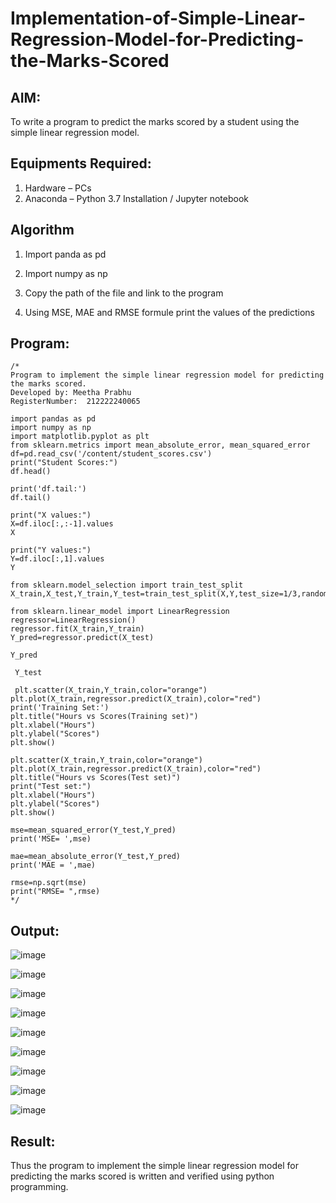 # Implementation-of-Simple-Linear-Regression-Model-for-Predicting-the-Marks-Scored

## AIM:
To write a program to predict the marks scored by a student using the simple linear regression model.

## Equipments Required:
1. Hardware – PCs
2. Anaconda – Python 3.7 Installation / Jupyter notebook

## Algorithm
1. Import panda as pd 

2. Import numpy as np 

3. Copy the path of the file and link to the program

4. Using MSE, MAE and RMSE formule print the values of the predictions

## Program:
```
/*
Program to implement the simple linear regression model for predicting the marks scored.
Developed by: Meetha Prabhu
RegisterNumber:  212222240065

import pandas as pd
import numpy as np
import matplotlib.pyplot as plt
from sklearn.metrics import mean_absolute_error, mean_squared_error
df=pd.read_csv('/content/student_scores.csv')
print("Student Scores:")
df.head()

print('df.tail:')
df.tail()

print("X values:")
X=df.iloc[:,:-1].values
X

print("Y values:")
Y=df.iloc[:,1].values
Y

from sklearn.model_selection import train_test_split
X_train,X_test,Y_train,Y_test=train_test_split(X,Y,test_size=1/3,random_state=0)

from sklearn.linear_model import LinearRegression
regressor=LinearRegression()
regressor.fit(X_train,Y_train)
Y_pred=regressor.predict(X_test)

Y_pred

 Y_test
 
 plt.scatter(X_train,Y_train,color="orange")
plt.plot(X_train,regressor.predict(X_train),color="red")
print('Training Set:')
plt.title("Hours vs Scores(Training set)")
plt.xlabel("Hours")
plt.ylabel("Scores")
plt.show()

plt.scatter(X_train,Y_train,color="orange")
plt.plot(X_train,regressor.predict(X_train),color="red")
plt.title("Hours vs Scores(Test set)")
print("Test set:")
plt.xlabel("Hours")
plt.ylabel("Scores")
plt.show()

mse=mean_squared_error(Y_test,Y_pred)
print('MSE= ',mse)

mae=mean_absolute_error(Y_test,Y_pred)
print('MAE = ',mae)

rmse=np.sqrt(mse)
print("RMSE= ",rmse)
*/
```

## Output:
![image](https://github.com/Meetha22003992/Implementation-of-Simple-Linear-Regression-Model-for-Predicting-the-Marks-Scored/assets/119401038/e717a249-bf18-43ec-a3b8-0ef4a9c713f2)

![image](https://user-images.githubusercontent.com/119401038/229291125-e50d2997-2349-43b2-8201-0fc8d246d8a2.png)

![image](https://user-images.githubusercontent.com/119401038/229291153-cee7acc9-f0f4-485e-ba42-b03770e5fae5.png)

![image](https://user-images.githubusercontent.com/119401038/229291171-10496903-fbf8-4cd5-8ac2-df269741571b.png)

![image](https://github.com/Meetha22003992/Implementation-of-Simple-Linear-Regression-Model-for-Predicting-the-Marks-Scored/assets/119401038/9b489838-ec7c-4e37-a16d-d0415462e402)

![image](https://github.com/Meetha22003992/Implementation-of-Simple-Linear-Regression-Model-for-Predicting-the-Marks-Scored/assets/119401038/2351fab4-56dd-425c-9047-c5d030fd6fbb)

![image](https://user-images.githubusercontent.com/119401038/229291213-535f7864-a346-4e9b-b998-a8a7b144800d.png)

![image](https://user-images.githubusercontent.com/119401038/229291222-71154c15-007a-4520-b2ae-5e34db68ef0a.png)

![image](https://user-images.githubusercontent.com/119401038/229291243-4677d36c-e535-43a0-b485-bc80068746bf.png)


## Result:
Thus the program to implement the simple linear regression model for predicting the marks scored is written and verified using python programming.

